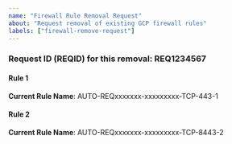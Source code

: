 ```yaml
---
name: "Firewall Rule Removal Request"
about: "Request removal of existing GCP firewall rules"
labels: ["firewall-remove-request"]
---
```


### Request ID (REQID) for this removal: REQ1234567

<!-- For each rule you want to remove, copy/paste the block below -->

#### Rule 1
**Current Rule Name**: AUTO-REQxxxxxxx-xxxxxxxxx-TCP-443-1

#### Rule 2
**Current Rule Name**: AUTO-REQxxxxxxx-xxxxxxxxx-TCP-8443-2
